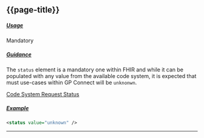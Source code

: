 ## {{page-title}}

<h5><ins>Usage</ins></h5>

<span class="mro-circle mandatory" title="Mandatory"></span> Mandatory


<h5><ins>Guidance</ins></h5>

The `status` element is a mandatory one within FHIR and while it can be populated with any value from the available code system, it is expected that must use-cases within GP Connect will be `unknonwn`.

<i class="fa fa-link"></i> [Code System Request Status](http://hl7.org/fhir/R4/codesystem-request-status.html)

<h5><ins>Example</ins></h5>

```xml
<status value="unknown" />
```

---